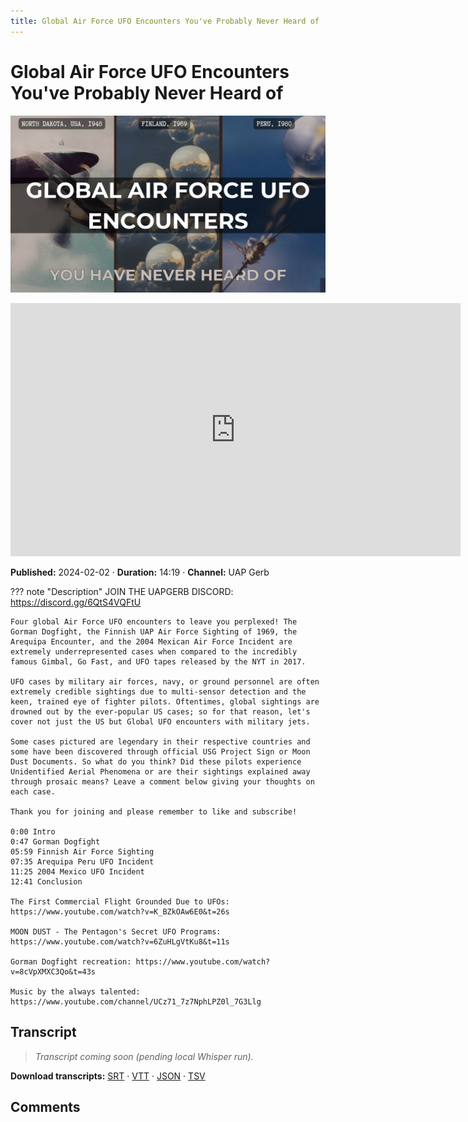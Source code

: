 ```yaml
---
title: Global Air Force UFO Encounters You've Probably Never Heard of
---
```


# Global Air Force UFO Encounters You've Probably Never Heard of

![thumbnail](../videos/6cVe-hdMTCE-global-air-force-ufo-encounters-youve-probably-never-heard-of/thumb.jpg)

<iframe width="720" height="405" src="https://www.youtube.com/embed/6cVe-hdMTCE" frameborder="0" allowfullscreen></iframe>

**Published:** 2024-02-02  ·  **Duration:** 14:19  ·  **Channel:** UAP Gerb

??? note "Description"
    JOIN THE UAPGERB DISCORD: https://discord.gg/6QtS4VQFtU
    
    
    Four global Air Force UFO encounters to leave you perplexed! The Gorman Dogfight, the Finnish UAP Air Force Sighting of 1969, the Arequipa Encounter, and the 2004 Mexican Air Force Incident are extremely underrepresented cases when compared to the incredibly famous Gimbal, Go Fast, and UFO tapes released by the NYT in 2017.  
    
    UFO cases by military air forces, navy, or ground personnel are often extremely credible sightings due to multi-sensor detection and the keen, trained eye of fighter pilots. Oftentimes, global sightings are drowned out by the ever-popular US cases; so for that reason, let's cover not just the US but Global UFO encounters with military jets.
    
    Some cases pictured are legendary in their respective countries and some have been discovered through official USG Project Sign or Moon Dust Documents. So what do you think? Did these pilots experience Unidentified Aerial Phenomena or are their sightings explained away through prosaic means? Leave a comment below giving your thoughts on each case. 
    
    Thank you for joining and please remember to like and subscribe!
    
    0:00 Intro
    0:47 Gorman Dogfight
    05:59 Finnish Air Force Sighting 
    07:35 Arequipa Peru UFO Incident 
    11:25 2004 Mexico UFO Incident
    12:41 Conclusion
    
    The First Commercial Flight Grounded Due to UFOs: https://www.youtube.com/watch?v=K_BZkOAw6E0&t=26s
    
    MOON DUST - The Pentagon's Secret UFO Programs: https://www.youtube.com/watch?v=6ZuHLgVtKu8&t=11s
    
    Gorman Dogfight recreation: https://www.youtube.com/watch?v=8cVpXMXC3Qo&t=43s
    
    Music by the always talented: https://www.youtube.com/channel/UCz71_7z7NphLPZ0l_7G3Llg

## Transcript
> _Transcript coming soon (pending local Whisper run)._

**Download transcripts:** [SRT](../videos/6cVe-hdMTCE-global-air-force-ufo-encounters-youve-probably-never-heard-of/transcript.srt) · [VTT](../videos/6cVe-hdMTCE-global-air-force-ufo-encounters-youve-probably-never-heard-of/transcript.vtt) · [JSON](../videos/6cVe-hdMTCE-global-air-force-ufo-encounters-youve-probably-never-heard-of/transcript.json) · [TSV](../videos/6cVe-hdMTCE-global-air-force-ufo-encounters-youve-probably-never-heard-of/transcript.tsv)

## Comments

<script src="https://utteranc.es/client.js" repo="christophermori/ubiquitous-happiness" issue-term="pathname" label="comments" theme="github-light" crossorigin="anonymous" async></script>
